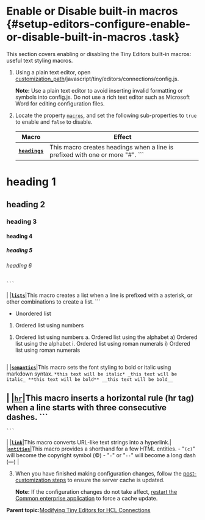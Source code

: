 # Enable or Disable built-in macros {#setup-editors-configure-enable-or-disable-built-in-macros .task}

This section covers enabling or disabling the Tiny Editors built-in macros: useful text styling macros.

1.  Using a plain text editor, open [customization\_path](t_determine-customization-path.md)/javascript/tiny/editors/connections/config.js.

    **Note:** Use a plain text editor to avoid inserting invalid formatting or symbols into config.js. Do not use a rich text editor such as Microsoft Word for editing configuration files.

2.  Locate the property [`macros`](r_config-js-sample.md#macros), and set the following sub-properties to `true` to enable and `false` to disable.

    |Macro|Effect|
    |-----|------|
    |**[`headings`](r_config-js-sample.md#macros_headings)**|This macro creates headings when a line is prefixed with one or more "\#".     ```
# heading 1
## heading 2
### heading 3
#### heading 4
##### heading 5
###### heading 6
    ```

|
    |**[`lists`](r_config-js-sample.md#macros_lists)**|This macro creates a list when a line is prefixed with a asterisk, or other combinations to create a list.     ```
* Unordered list
1. Ordered list using numbers
1) Ordered list using numbers
a. Ordered list using the alphabet
a) Ordered list using the alphabet
i. Ordered list using roman numerals
i) Ordered list using roman numerals
    ```

|
    |**[`semantics`](r_config-js-sample.md#macros_semantics)**|This macro sets the font styling to bold or italic using markdown syntax.     ```
*this text will be italic*
_this text will be italic_
**this text will be bold**
__this text will be bold__
    ```

|
    |**[`hr`](r_config-js-sample.md#macros_hr)**|This macro inserts a horizontal rule \(hr tag\) when a line starts with three consecutive dashes.     ```
---
    ```

|
    |**[`link`](r_config-js-sample.md#macros_link)**|This macro converts URL-like text strings into a hyperlink.|
    |**[`entities`](r_config-js-sample.md#macros_entities)**|This macro provides a shorthand for a few HTML entities.     -   "`(c)`" will become the copyright symbol \(©\)
    -   "`-`" or "`--`" will become a long dash \(—\)
|

3.  When you have finished making configuration changes, follow the [post-customization steps](https://help.hcltechsw.com/connections/v6/admin/customize/t_admin_common_customize_postreq.html) to ensure the server cache is updated.

    **Note:** If the configuration changes do not take affect, [restart the Common enterprise application](t_restart-common-app.md) to force a cache update.


**Parent topic:**[Modifying Tiny Editors for HCL Connections](t_02-modify_00-summary.md)

